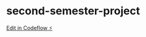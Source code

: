 # second-semester-project

[Edit in Codeflow ⚡️](https://stackblitz.com/~/github.com/AbdulGafar18/second-semester-project)